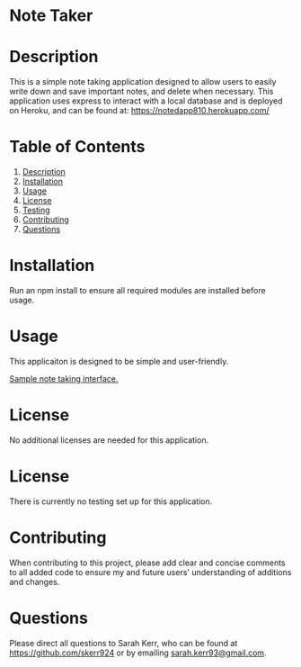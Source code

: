 # Note Taker 

<a name="desc"></a>
# Description 
This is a simple note taking application designed to allow users to easily write down and save important notes, and delete when necessary. This application uses express to interact with a local database and is deployed on Heroku, and can be found at: https://notedapp810.herokuapp.com/


# Table of Contents 
1. [Description](#desc)
2. [Installation](#install)
3. [Usage](#usage)
4. [License](#lic)
6. [Testing](#test)
7. [Contributing](#contr)
8. [Questions](#quest)

<a name="install"></a>
# Installation 
Run an npm install to ensure all required modules are installed before usage. 

<a name="usage"></a>
# Usage 
This applicaiton is designed to be simple and user-friendly. 

[Sample note taking interface.](./public/assets/photos/noteTakerInterface.png)

<a name="lic"></a>
# License 
No additional licenses are needed for this application. 

<a name="test"></a>
# License 
 There is currently no testing set up for this application. 

<a name="contr"></a>
# Contributing 
When contributing to this project, please add clear and concise comments to all added code to ensure my and future users' understanding of additions and changes. 

<a name="quest"></a>
# Questions 
Please direct all questions to Sarah Kerr, who can be found at https://github.com/skerr924 or by emailing sarah.kerr93@gmail.com. 


